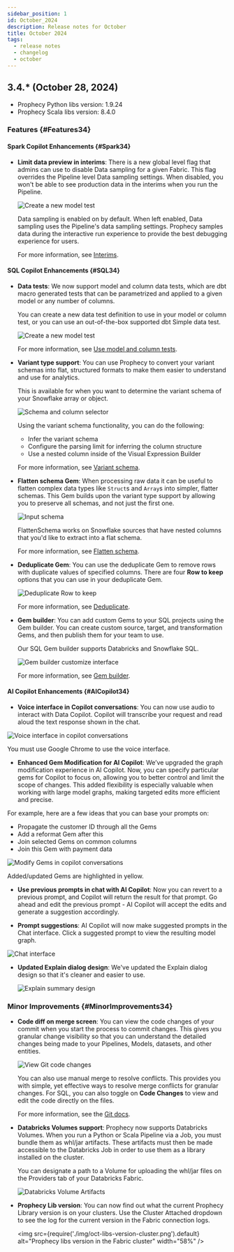 ```yaml
---
sidebar_position: 1
id: October_2024
description: Release notes for October
title: October 2024
tags:
  - release notes
  - changelog
  - october
---
```


## 3.4.\* (October 28, 2024)

- Prophecy Python libs version: 1.9.24
- Prophecy Scala libs version: 8.4.0

### Features {#Features34}

#### Spark Copilot Enhancements {#Spark34}

- **Limit data preview in interims**: There is a new global level flag that admins can use to disable Data sampling for a given Fabric. This flag overrides the Pipeline level Data sampling settings. When disabled, you won't be able to see production data in the interims when you run the Pipeline.

  ![Create a new model test](./img/oct-limit-data-preview-interims.png)

  Data sampling is enabled on by default. When left enabled, Data sampling uses the Pipeline's data sampling settings. Prophecy samples data during the interactive run experience to provide the best debugging experience for users.

  For more information, see [Interims](/docs/Spark/execution/interactive-execution.md#interims).

#### SQL Copilot Enhancements {#SQL34}

- **Data tests**: We now support model and column data tests, which are dbt macro generated tests that can be parametrized and applied to a given model or any number of columns.

  You can create a new data test definition to use in your model or column test, or you can use an out-of-the-box supported dbt Simple data test.

  ![Create a new model test](./img/oct-model-test-new-test.png)

  For more information, see [Use model and column tests](/docs/SQL/data-tests/use-model-tests.md).

- **Variant type support**: You can use Prophecy to convert your variant schemas into flat, structured formats to make them easier to understand and use for analytics.

  This is available for when you want to determine the variant schema of your Snowflake array or object.

  ![Schema and column selector](./img/oct-variant-infer-schema.png)

  Using the variant schema functionality, you can do the following:

  - Infer the variant schema
  - Configure the parsing limit for inferring the column structure
  - Use a nested column inside of the Visual Expression Builder

  For more information, see [Variant schema](/docs/SQL/development/visual-editor/variant-schema.md).

- **Flatten schema Gem**: When processing raw data it can be useful to flatten complex data types like `Struct`s and `Array`s into simpler, flatter schemas. This Gem builds upon the variant type support by allowing you to preserve all schemas, and not just the first one.

  ![Input schema](./img/oct-flatten_input.png)

  FlattenSchema works on Snowflake sources that have nested columns that you'd like to extract into a flat schema.

  For more information, see [Flatten schema](/docs/SQL/gems/Transformations/flattenschema.md).

- **Deduplicate Gem**: You can use the deduplicate Gem to remove rows with duplicate values of specified columns. There are four **Row to keep** options that you can use in your deduplicate Gem.

  ![Deduplicate Row to keep](./img/oct-deduplicate_row_to_keep.png)

  For more information, see [Deduplicate](/docs/SQL/gems/Transformations/deduplicate.md).

- **Gem builder**: You can add custom Gems to your SQL projects using the Gem builder. You can create custom source, target, and transformation Gems, and then publish them for your team to use.

  Our SQL Gem builder supports Databricks and Snowflake SQL.

  ![Gem builder customize interface](./img/oct-gem-builder-interface.png)

  For more information, see [Gem builder](/docs/SQL/extensibility/gem-builder/gem-builder.md).

#### AI Copilot Enhancements {#AICopilot34}

- **Voice interface in Copilot conversations**: You can now use audio to interact with Data Copilot. Copilot will transcribe your request and read aloud the text response shown in the chat.

![Voice interface in copilot conversations](./img/oct-voice-interface-copilot.png)

You must use Google Chrome to use the voice interface.

- **Enhanced Gem Modification for AI Copilot**: We’ve upgraded the graph modification experience in AI Copilot. Now, you can specify particular gems for Copilot to focus on, allowing you to better control and limit the scope of changes. This added flexibility is especially valuable when working with large model graphs, making targeted edits more efficient and precise.

For example, here are a few ideas that you can base your prompts on:

- Propagate the customer ID through all the Gems
- Add a reformat Gem after this
- Join selected Gems on common columns
- Join this Gem with payment data

![Modify Gems in copilot conversations](./img/oct-modify-gems-copilot2.png)

Added/updated Gems are highlighted in yellow.

- **Use previous prompts in chat with AI Copilot**: Now you can revert to a previous prompt, and Copilot will return the result for that prompt. Go ahead and edit the previous prompt - AI Copilot will accept the edits and generate a suggestion accordingly.

- **Prompt suggestions**: AI Copilot will now make suggested prompts in the Chat interface. Click a suggested prompt to view the resulting model graph.

![Chat interface](./img/oct-chat-interface.png)

- **Updated Explain dialog design**: We've updated the Explain dialog design so that it's cleaner and easier to use.

  ![Explain summary design](./img/oct-explain-summary-design.png)

### Minor Improvements {#MinorImprovements34}

- **Code diff on merge screen**: You can view the code changes of your commit when you start the process to commit changes. This gives you granular change visibility so that you can understand the detailed changes being made to your Pipelines, Models, datasets, and other entities.

  ![View Git code changes](./img/oct-git-code-changes.png)

  You can also use manual merge to resolve conflicts. This provides you with simple, yet effective ways to resolve merge conflicts for granular changes. For SQL, you can also toggle on **Code Changes** to view and edit the code directly on the files.

  For more information, see the [Git docs](/docs/metadata/git/git.md).

- **Databricks Volumes support**: Prophecy now supports Databricks Volumes. When you run a Python or Scala Pipeline via a Job, you must bundle them as whl/jar artifacts. These artifacts must then be made accessible to the Databricks Job in order to use them as a library installed on the cluster.

  You can designate a path to a Volume for uploading the whl/jar files on the Providers tab of your Databricks Fabric.

  ![Databricks Volume Artifacts](./img/oct-databricks-volume-artifacts.png)

- **Prophecy Lib version**: You can now find out what the current Prophecy Library version is on your clusters. Use the Cluster Attached dropdown to see the log for the current version in the Fabric connection logs.

  <img src={require('./img/oct-libs-version-cluster.png').default} alt="Prophecy libs version in the Fabric cluster" width="58%" />
